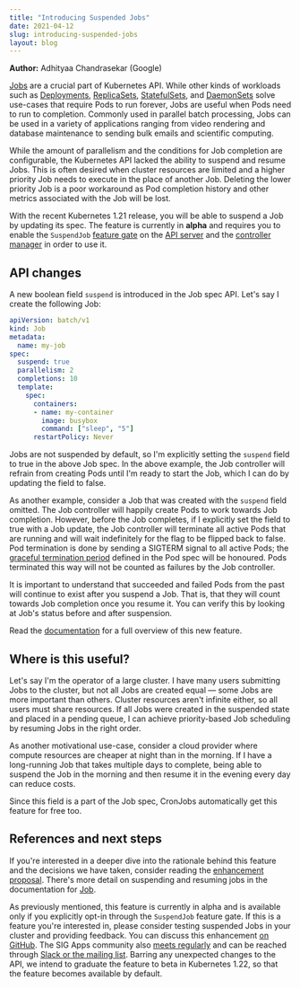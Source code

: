 ```yaml
---
title: "Introducing Suspended Jobs"
date: 2021-04-12
slug: introducing-suspended-jobs
layout: blog
---
```


**Author:** Adhityaa Chandrasekar (Google)

[Jobs](/docs/concepts/workloads/controllers/job/) are a crucial part of
Kubernetes API. While other kinds of workloads such as [Deployments](/docs/concepts/workloads/controllers/deployment/),
[ReplicaSets](/docs/concepts/workloads/controllers/replicaset/),
[StatefulSets](/docs/concepts/workloads/controllers/statefulset/), and
[DaemonSets](/docs/concepts/workloads/controllers/daemonset/)
solve use-cases that require Pods to run forever, Jobs are useful when Pods need
to run to completion. Commonly used in parallel batch processing, Jobs can be
used in a variety of applications ranging from video rendering and database
maintenance to sending bulk emails and scientific computing.

While the amount of parallelism and the conditions for Job completion are
configurable, the Kubernetes API lacked the ability to suspend and resume Jobs.
This is often desired when cluster resources are limited and a higher priority
Job needs to execute in the place of another Job. Deleting the lower priority
Job is a poor workaround as Pod completion history and other metrics associated
with the Job will be lost.

With the recent Kubernetes 1.21 release, you will be able to suspend a Job by
updating its spec. The feature is currently in **alpha** and requires you to
enable the `SuspendJob` [feature gate](/docs/reference/command-line-tools-reference/feature-gates/)
on the [API server](/docs/reference/command-line-tools-reference/kube-apiserver/)
and the [controller manager](/docs/reference/command-line-tools-reference/kube-controller-manager/)
in order to use it.

## API changes

A new boolean field `suspend` is introduced in the Job spec API. Let's say I
create the following Job:

```yaml
apiVersion: batch/v1
kind: Job
metadata:
  name: my-job
spec:
  suspend: true
  parallelism: 2
  completions: 10
  template:
    spec:
      containers:
      - name: my-container
        image: busybox
        command: ["sleep", "5"]
      restartPolicy: Never
```

Jobs are not suspended by default, so I'm explicitly setting the `suspend` field
to true in the above Job spec. In the above example, the Job controller will
refrain from creating Pods until I'm ready to start the Job, which I can do by
updating the field to false.

As another example, consider a Job that was created with the `suspend` field
omitted. The Job controller will happily create Pods to work towards Job
completion. However, before the Job completes, if I explicitly set the field to
true with a Job update, the Job controller will terminate all active Pods that
are running and will wait indefinitely for the flag to be flipped back to false.
Pod termination is done by sending a SIGTERM signal to all active Pods; the
[graceful termination period](/docs/concepts/workloads/pods/pod-lifecycle/#pod-termination)
defined in the Pod spec will be honoured. Pods terminated this way will not be
counted as failures by the Job controller.

It is important to understand that succeeded and failed Pods from the past will
continue to exist after you suspend a Job. That is, that they will count towards
Job completion once you resume it. You can verify this by looking at Job's
status before and after suspension.

Read the [documentation](/docs/concepts/workloads/controllers/job#suspending-a-job)
for a full overview of this new feature.

## Where is this useful?

Let's say I'm the operator of a large cluster. I have many users submitting Jobs
to the cluster, but not all Jobs are created equal — some Jobs are more
important than others. Cluster resources aren't infinite either, so all users
must share resources. If all Jobs were created in the suspended state and placed
in a pending queue, I can achieve priority-based Job scheduling by resuming Jobs
in the right order.

As another motivational use-case, consider a cloud provider where compute
resources are cheaper at night than in the morning. If I have a long-running Job
that takes multiple days to complete, being able to suspend the Job in the
morning and then resume it in the evening every day can reduce costs.

Since this field is a part of the Job spec, CronJobs automatically get this
feature for free too.

## References and next steps

If you're interested in a deeper dive into the rationale behind this feature and
the decisions we have taken, consider reading the [enhancement proposal](https://github.com/kubernetes/enhancements/tree/master/keps/sig-apps/2232-suspend-jobs).
There's more detail on suspending and resuming jobs in the documentation for [Job](/docs/concepts/workloads/controllers/job#suspending-a-job).

As previously mentioned, this feature is currently in alpha and is available
only if you explicitly opt-in through the `SuspendJob` feature gate. If this is
a feature you're interested in, please consider testing suspended Jobs in your
cluster and providing feedback. You can discuss this enhancement [on GitHub](https://github.com/kubernetes/enhancements/issues/2232).
The SIG Apps community also [meets regularly](https://github.com/kubernetes/community/tree/master/sig-apps#meetings)
and can be reached through [Slack or the mailing list](https://github.com/kubernetes/community/tree/master/sig-apps#contact).
Barring any unexpected changes to the API, we intend to graduate the feature to
beta in Kubernetes 1.22, so that the feature becomes available by default.
